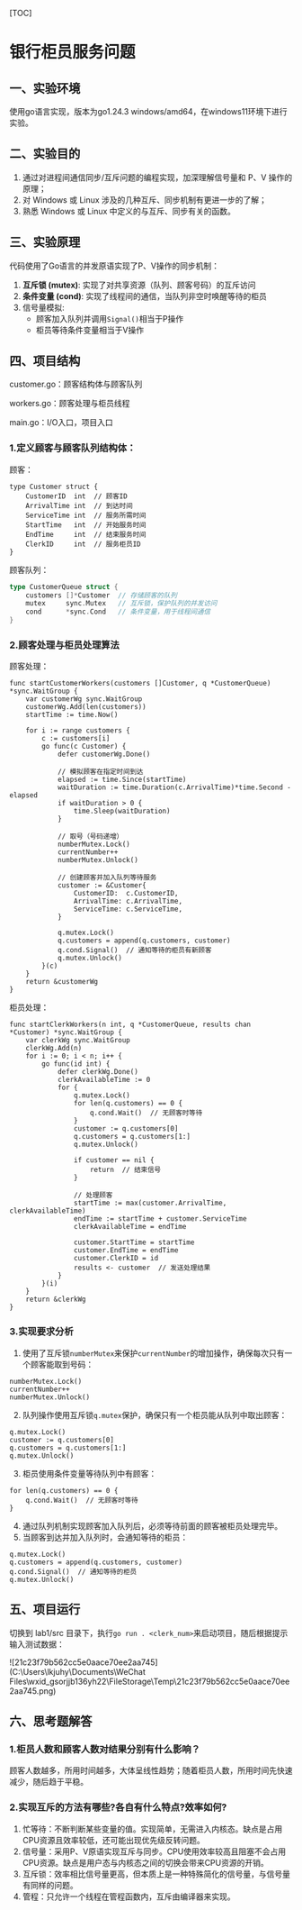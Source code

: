 [TOC]



# 银行柜员服务问题

## 一、实验环境

使用go语言实现，版本为go1.24.3 windows/amd64，在windows11环境下进行实验。

## 二、实验目的

1. 通过对进程间通信同步/互斥问题的编程实现，加深理解信号量和 P、V 操作的原理；
2. 对 Windows 或 Linux 涉及的几种互斥、同步机制有更进一步的了解；
3. 熟悉 Windows 或 Linux 中定义的与互斥、同步有关的函数。

## 三、实验原理

代码使用了Go语言的并发原语实现了P、V操作的同步机制：

1. **互斥锁 (mutex)**: 实现了对共享资源（队列、顾客号码）的互斥访问
2. **条件变量 (cond)**: 实现了线程间的通信，当队列非空时唤醒等待的柜员
3. 信号量模拟:
   - 顾客加入队列并调用`Signal()`相当于P操作
   - 柜员等待条件变量相当于V操作

## 四、项目结构

customer.go：顾客结构体与顾客队列

workers.go：顾客处理与柜员线程

main.go：I/O入口，项目入口

### 1.定义顾客与顾客队列结构体：

顾客：

```golang
type Customer struct {
    CustomerID  int  // 顾客ID
    ArrivalTime int  // 到达时间
    ServiceTime int  // 服务所需时间
    StartTime   int  // 开始服务时间
    EndTime     int  // 结束服务时间
    ClerkID     int  // 服务柜员ID
}
```

顾客队列：

```go
type CustomerQueue struct {
    customers []*Customer  // 存储顾客的队列
    mutex     sync.Mutex   // 互斥锁，保护队列的并发访问
    cond      *sync.Cond   // 条件变量，用于线程间通信
}
```

### 2.顾客处理与柜员处理算法

顾客处理：

```golang
func startCustomerWorkers(customers []Customer, q *CustomerQueue) *sync.WaitGroup {
    var customerWg sync.WaitGroup
    customerWg.Add(len(customers))
    startTime := time.Now()

    for i := range customers {
        c := customers[i]
        go func(c Customer) {
            defer customerWg.Done()

            // 模拟顾客在指定时间到达
            elapsed := time.Since(startTime)
            waitDuration := time.Duration(c.ArrivalTime)*time.Second - elapsed
            if waitDuration > 0 {
                time.Sleep(waitDuration)
            }

            // 取号（号码递增）
            numberMutex.Lock()
            currentNumber++
            numberMutex.Unlock()

            // 创建顾客并加入队列等待服务
            customer := &Customer{
                CustomerID:  c.CustomerID,
                ArrivalTime: c.ArrivalTime,
                ServiceTime: c.ServiceTime,
            }

            q.mutex.Lock()
            q.customers = append(q.customers, customer)
            q.cond.Signal()  // 通知等待的柜员有新顾客
            q.mutex.Unlock()
        }(c)
    }
    return &customerWg
}
```

柜员处理：

```golang
func startClerkWorkers(n int, q *CustomerQueue, results chan *Customer) *sync.WaitGroup {
    var clerkWg sync.WaitGroup
    clerkWg.Add(n)
    for i := 0; i < n; i++ {
        go func(id int) {
            defer clerkWg.Done()
            clerkAvailableTime := 0
            for {
                q.mutex.Lock()
                for len(q.customers) == 0 {
                    q.cond.Wait()  // 无顾客时等待
                }
                customer := q.customers[0]
                q.customers = q.customers[1:]
                q.mutex.Unlock()

                if customer == nil {
                    return  // 结束信号
                }

                // 处理顾客
                startTime := max(customer.ArrivalTime, clerkAvailableTime)
                endTime := startTime + customer.ServiceTime
                clerkAvailableTime = endTime
                
                customer.StartTime = startTime
                customer.EndTime = endTime
                customer.ClerkID = id
                results <- customer  // 发送处理结果
            }
        }(i)
    }
    return &clerkWg
}
```

### 3.实现要求分析

1. 使用了互斥锁`numberMutex`来保护`currentNumber`的增加操作，确保每次只有一个顾客能取到号码：

```golang
numberMutex.Lock()
currentNumber++
numberMutex.Unlock()
```

2. 队列操作使用互斥锁`q.mutex`保护，确保只有一个柜员能从队列中取出顾客：

```golang
q.mutex.Lock()
customer := q.customers[0]
q.customers = q.customers[1:]
q.mutex.Unlock()
```

3. 柜员使用条件变量等待队列中有顾客：

```golang
for len(q.customers) == 0 {
    q.cond.Wait()  // 无顾客时等待
}
```

4. 通过队列机制实现顾客加入队列后，必须等待前面的顾客被柜员处理完毕。
5. 当顾客到达并加入队列时，会通知等待的柜员：

```golang
q.mutex.Lock()
q.customers = append(q.customers, customer)
q.cond.Signal()  // 通知等待的柜员
q.mutex.Unlock()
```

## 五、项目运行

切换到 lab1/src 目录下，执行`go run . <clerk_num>`来启动项目，随后根据提示输入测试数据：

![21c23f79b562cc5e0aace70ee2aa745](C:\Users\lkjuhy\Documents\WeChat Files\wxid_gsorjjb136yh22\FileStorage\Temp\21c23f79b562cc5e0aace70ee2aa745.png)

## 六、思考题解答

### 1.柜员人数和顾客人数对结果分别有什么影响？

顾客人数越多，所用时间越多，大体呈线性趋势；随着柜员人数，所用时间先快速减少，随后趋于平稳。

### 2.实现互斥的方法有哪些?各自有什么特点?效率如何? 

1. 忙等待：不断判断某些变量的值。实现简单，无需进入内核态。缺点是占用CPU资源且效率较低，还可能出现优先级反转问题。
2. 信号量：采用P、V原语实现互斥与同步。CPU使用效率较高且阻塞不会占用CPU资源。缺点是用户态与内核态之间的切换会带来CPU资源的开销。
3. 互斥锁：效率相比信号量更高，但本质上是一种特殊简化的信号量，与信号量有同样的问题。
4. 管程：只允许一个线程在管程函数内，互斥由编译器来实现。

